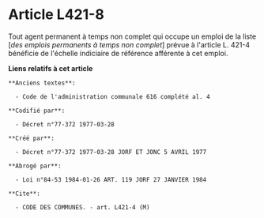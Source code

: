 # Article L421-8

Tout agent permanent à temps non complet qui occupe un emploi de la liste [*des emplois permanents à temps non complet*]
prévue à l'article L. 421-4 bénéficie de l'échelle indiciaire de référence afférente à cet emploi.

**Liens relatifs à cet article**

	**Anciens textes**:

	  - Code de l'administration communale 616 complété al. 4

	**Codifié par**:

	  - Décret n°77-372 1977-03-28

	**Créé par**:

	  - Décret n°77-372 1977-03-28 JORF ET JONC 5 AVRIL 1977

	**Abrogé par**:

	  - Loi n°84-53 1984-01-26 ART. 119 JORF 27 JANVIER 1984

	**Cite**:

	  - CODE DES COMMUNES. - art. L421-4 (M)
